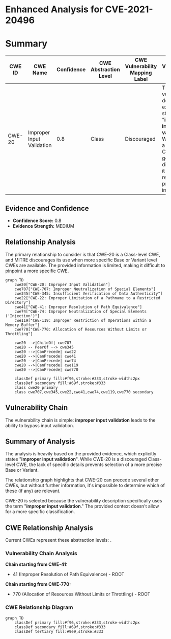 # Enhanced Analysis for CVE-2021-20496

# Summary
| CWE ID | CWE Name | Confidence | CWE Abstraction Level | CWE Vulnerability Mapping Label | CWE-Vulnerability Mapping Notes |
|---|---|---|---|---|---|
| CWE-20 | Improper Input Validation | 0.8 | Class | Discouraged | The vulnerability description explicitly states "**improper input validation**". While this is a Class-level CWE and generally discouraged, it accurately reflects the provided information. |

## Evidence and Confidence

*   **Confidence Score:** 0.8
*   **Evidence Strength:** MEDIUM

## Relationship Analysis
The primary relationship to consider is that CWE-20 is a Class-level CWE, and MITRE discourages its use when more specific Base or Variant level CWEs are available. The provided information is limited, making it difficult to pinpoint a more specific CWE.

```mermaid
graph TD
    cwe20["CWE-20: Improper Input Validation"]
    cwe707["CWE-707: Improper Neutralization of Special Elements"]
    cwe345["CWE-345: Insufficient Verification of Data Authenticity"]
    cwe22["CWE-22: Improper Limitation of a Pathname to a Restricted Directory"]
    cwe41["CWE-41: Improper Resolution of Path Equivalence"]
    cwe74["CWE-74: Improper Neutralization of Special Elements ('Injection')"]
    cwe119["CWE-119: Improper Restriction of Operations within a Memory Buffer"]
    cwe770["CWE-770: Allocation of Resources Without Limits or Throttling"]

    cwe20 -->|ChildOf| cwe707
    cwe20 -- PeerOf --> cwe345
    cwe20 -->|CanPrecede| cwe22
    cwe20 -->|CanPrecede| cwe41
    cwe20 -->|CanPrecede| cwe74
    cwe20 -->|CanPrecede| cwe119
    cwe20 -->|CanPrecede| cwe770

    classDef primary fill:#f96,stroke:#333,stroke-width:2px
    classDef secondary fill:#69f,stroke:#333
    class cwe20 primary
    class cwe707,cwe345,cwe22,cwe41,cwe74,cwe119,cwe770 secondary
```

## Vulnerability Chain
The vulnerability chain is simple: **improper input validation** leads to the ability to bypass input validation.

## Summary of Analysis
The analysis is heavily based on the provided evidence, which explicitly states "**improper input validation**". While CWE-20 is a discouraged Class-level CWE, the lack of specific details prevents selection of a more precise Base or Variant.

The relationship graph highlights that CWE-20 can precede several other CWEs, but without further information, it's impossible to determine which of these (if any) are relevant.

CWE-20 is selected because the vulnerability description specifically uses the term "**improper input validation**." The provided context doesn't allow for a more specific classification.


## CWE Relationship Analysis

Current CWEs represent these abstraction levels: .


### Vulnerability Chain Analysis

**Chain starting from CWE-41:**
- 41 (Improper Resolution of Path Equivalence) - ROOT


**Chain starting from CWE-770:**
- 770 (Allocation of Resources Without Limits or Throttling) - ROOT



### CWE Relationship Diagram

```mermaid
graph TD
    classDef primary fill:#f96,stroke:#333,stroke-width:2px
    classDef secondary fill:#69f,stroke:#333
    classDef tertiary fill:#9e9,stroke:#333
```